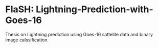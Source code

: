 # FlaSH: Lightning-Prediction-with-Goes-16
Thesis on Lightning prediction using Goes-16 sattelite data and binary image calssification.
